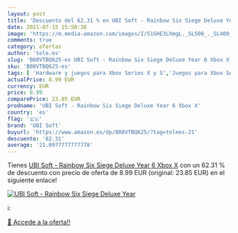 ```yaml
---
layout: post
title: 'Descuento del 62.31 % en UBI Soft - Rainbow Six Siege Deluxe Year'
date: 2021-07-15 15:50:38
image: 'https://m.media-amazon.com/images/I/51GHE3LhmgL._SL500_._SL400_.jpg'
comments: true
category: ofertas
author: 'tole.es'
slug: 'B08VTBQ625-es UBI Soft - Rainbow Six Siege Deluxe Year 6 Xbox X'
sku: 'B08VTBQ625-es'
tags: [ 'Hardware y juegos para Xbox Series X y S','Juegos para Xbox Series X y S','Videojuegos','ubi soft','xbox', ]
actualPrice: 8.99 EUR
currency: EUR
price: 8.99
comparePrice: 23.85 EUR
prodname: 'UBI Soft - Rainbow Six Siege Deluxe Year 6 Xbox X'
country: 'es'
flag: '🇪🇸'
brand: 'UBI Soft'
buyurl: 'https://www.amazon.es/dp/B08VTBQ625/?tag=tolees-21'
descuento: '62.31'
average: '21.0977777777778'
---
```


Tienes [UBI Soft - Rainbow Six Siege Deluxe Year 6 Xbox X](https://www.amazon.es/dp/B08VTBQ625/?tag=tolees-21) con un 62.31 % de descuento con precio de oferta de 8.99 EUR (original: 23.85 EUR) en el siguiente enlace!

[![UBI Soft - Rainbow Six Siege Deluxe Year](https://m.media-amazon.com/images/I/51GHE3LhmgL._SL500_._SL400_.jpg)](https://www.amazon.es/dp/B08VTBQ625/?tag=tolees-21)

ℹ️:


[🛒 Accede a la oferta!!](https://www.amazon.es/dp/B08VTBQ625/?tag=tolees-21)
